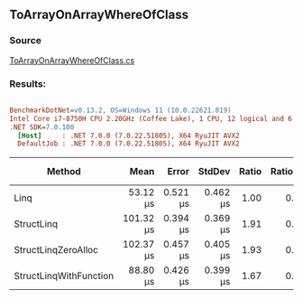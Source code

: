 ﻿## ToArrayOnArrayWhereOfClass

### Source
[ToArrayOnArrayWhereOfClass.cs](../../src/StructLinq.Benchmark/ToArrayOnArrayWhereOfClass.cs)

### Results:
``` ini

BenchmarkDotNet=v0.13.2, OS=Windows 11 (10.0.22621.819)
Intel Core i7-8750H CPU 2.20GHz (Coffee Lake), 1 CPU, 12 logical and 6 physical cores
.NET SDK=7.0.100
  [Host]     : .NET 7.0.0 (7.0.22.51805), X64 RyuJIT AVX2
  DefaultJob : .NET 7.0.0 (7.0.22.51805), X64 RyuJIT AVX2


```
|                 Method |      Mean |    Error |   StdDev | Ratio | RatioSD |    Gen0 |   Gen1 | Allocated | Alloc Ratio |
|----------------------- |----------:|---------:|---------:|------:|--------:|--------:|-------:|----------:|------------:|
|                   Linq |  53.12 μs | 0.521 μs | 0.462 μs |  1.00 |    0.00 | 22.4609 | 4.4556 | 103.73 KB |        1.00 |
|             StructLinq | 101.32 μs | 0.394 μs | 0.369 μs |  1.91 |    0.02 |  8.4229 | 0.9766 |  39.15 KB |        0.38 |
|    StructLinqZeroAlloc | 102.37 μs | 0.457 μs | 0.405 μs |  1.93 |    0.02 |  8.4229 | 0.9766 |  39.09 KB |        0.38 |
| StructLinqWithFunction |  88.80 μs | 0.426 μs | 0.399 μs |  1.67 |    0.02 |  8.4229 | 0.9766 |  39.09 KB |        0.38 |
